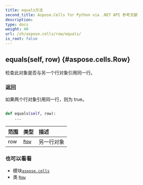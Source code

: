 ```yaml
---
title: equals方法
second_title: Aspose.Cells for Python via .NET API 参考文献
description:
type: docs
weight: 40
url: /zh/aspose.cells/row/equals/
is_root: false
---
```

##  equals(self, row) {#aspose.cells.Row}
检查此对象是否与另一个行对象引用同一行。


### 返回

如果两个行对象引用同一行，则为 true。


```python

def equals(self, row):
    ...
```


|范围|类型|描述|
| :- | :- | :- |
| row | [`Row`](/cells/python-net/zh/aspose.cells/row) |另一行对象|



### 也可以看看
* 模块[`aspose.cells`](../../)
* 类 [`Row`](/cells/python-net/zh/aspose.cells/row)
